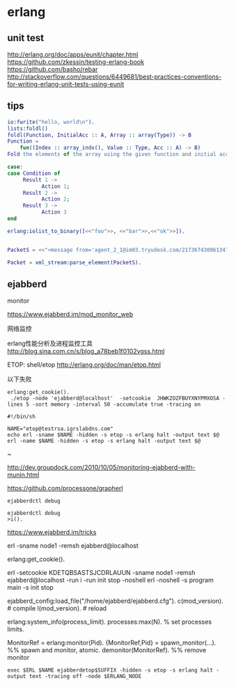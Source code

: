 erlang
=====


## unit test

http://erlang.org/doc/apps/eunit/chapter.html
https://github.com/zkessin/testing-erlang-book
https://github.com/basho/rebar
http://stackoverflow.com/questions/6449681/best-practices-conventions-for-writing-erlang-unit-tests-using-eunit

## tips
```erlang
io:fwrite("hello, world\n").
lists:foldl()
foldl(Function, InitialAcc :: A, Array :: array(Type)) -> B
Function =
    fun((Index :: array_indx(), Value :: Type, Acc :: A) -> B)
Fold the elements of the array using the given function and initial accumulator value. The elements are visited in order from the lowest index to the highest. If Function is not a function, the call fails with reason badarg.

case:
case Condition of
     Result 1 ->
           Action 1;      
     Result 2 ->
           Action 2;
     Result 3 ->
           Action 3
end

erlang:iolist_to_binary([<<"foo">>, <<"bar">>,<<"ok">>]).


PacketS = <<"<message from='agent_2_1@im03.tryudesk.com/217367430861347726128075512219489684885722420486696854608' to='customer_236_1@im03.tryudesk.com' type='chat'><received xmlns='urn:xmpp:receipts' id='UDESK_1_msg1463476286450'/></message>">>.

Packet = xml_stream:parse_element(PacketS).
```

## ejabberd

monitor

https://www.ejabberd.im/mod_monitor_web


网络监控

erlang性能分析及进程监控工具
http://blog.sina.com.cn/s/blog_a78beb1f0102vgss.html

ETOP:
shell/etop
http://erlang.org/doc/man/etop.html

以下失败
```
erlang:get_cookie().
 ./etop -node 'ejabberd@localhost'  -setcookie  JHWKZOZFBUYXNYPMXOSA -lines 5 -sort memory -interval 50 -accumulate true -tracing on
```

 ```
 #!/bin/sh

 NAME="etop@testrsa.igrslabdns.com"
 echo erl -sname $NAME -hidden -s etop -s erlang halt -output text $@
 erl -name $NAME -hidden -s etop -s erlang halt -output text $@
 ```
 ~                                             

http://dev.groupdock.com/2010/10/05/monitoring-ejabberd-with-munin.html

https://github.com/processone/grapherl

```
ejabberdctl debug

ejabberdctl debug
>i().

```

https://www.ejabberd.im/tricks

erl -sname node1 -remsh ejabberd@localhost

erlang:get_cookie().

erl -setcookie KDETQBSASTSJCDRLAUUN -sname node1 -remsh ejabberd@localhost -run i -run init stop -noshell
erl -noshell -s program main -s init stop


ejabberd_config:load_file("/home/ejabberd/ejabberd.cfg").
c(mod_version).  # compile
l(mod_version).  # reload

erlang:system_info(process_limit).
processes:max(N). % set processes limits.

MonitorRef = erlang:monitor(Pid).
{MonitorRef,Pid} = spawn_monitor(...). %% spawn and monitor, atomic.
demonitor(MonitorRef). %% remove monitor



`exec $ERL $NAME ejabberdetop$SUFFIX -hidden -s etop -s erlang halt -output
text -tracing off -node $ERLANG_NODE`
